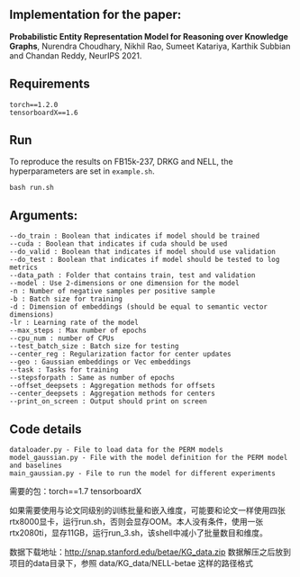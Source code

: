 ## Implementation for the paper: 

**Probabilistic Entity Representation Model for Reasoning over Knowledge Graphs**, Nurendra Choudhary, Nikhil Rao, Sumeet Katariya, Karthik Subbian and Chandan Reddy, NeurIPS 2021.

## Requirements
```
torch==1.2.0
tensorboardX==1.6
```

## Run
To reproduce the results on FB15k-237, DRKG and NELL, the hyperparameters are set in `example.sh`.
```
bash run.sh
```

## Arguments:
```
--do_train : Boolean that indicates if model should be trained
--cuda : Boolean that indicates if cuda should be used
--do_valid : Boolean that indicates if model should use validation
--do_test : Boolean that indicates if model should be tested to log metrics
--data_path : Folder that contains train, test and validation 
--model : Use 2-dimensions or one dimension for the model
-n : Number of negative samples per positive sample
-b : Batch size for training
-d : Dimension of embeddings (should be equal to semantic vector dimensions)
-lr : Learning rate of the model
--max_steps : Max number of epochs
--cpu_num : number of CPUs
--test_batch_size : Batch size for testing
--center_reg : Regularization factor for center updates
--geo : Gaussian embeddings or Vec embeddings
--task : Tasks for training
--stepsforpath : Same as number of epochs
--offset_deepsets : Aggregation methods for offsets
--center_deepsets : Aggregation methods for centers
--print_on_screen : Output should print on screen
```

## Code details
```
dataloader.py - File to load data for the PERM models
model_gaussian.py - File with the model definition for the PERM model and baselines
main_gaussian.py - File to run the model for different experiments
```





需要的包：torch==1.7 tensorboardX 

 

如果需要使用与论文同级别的训练批量和嵌入维度，可能要和论文一样使用四张rtx8000显卡，运行run.sh，否则会显存OOM。本人没有条件，使用一张rtx2080ti，显存11GB，运行run_3.sh，该shell中减小了批量数目和维度。

 

数据下载地址：http://snap.stanford.edu/betae/KG_data.zip 数据解压之后放到项目的data目录下，参照 data/KG_data/NELL-betae 这样的路径格式

 
